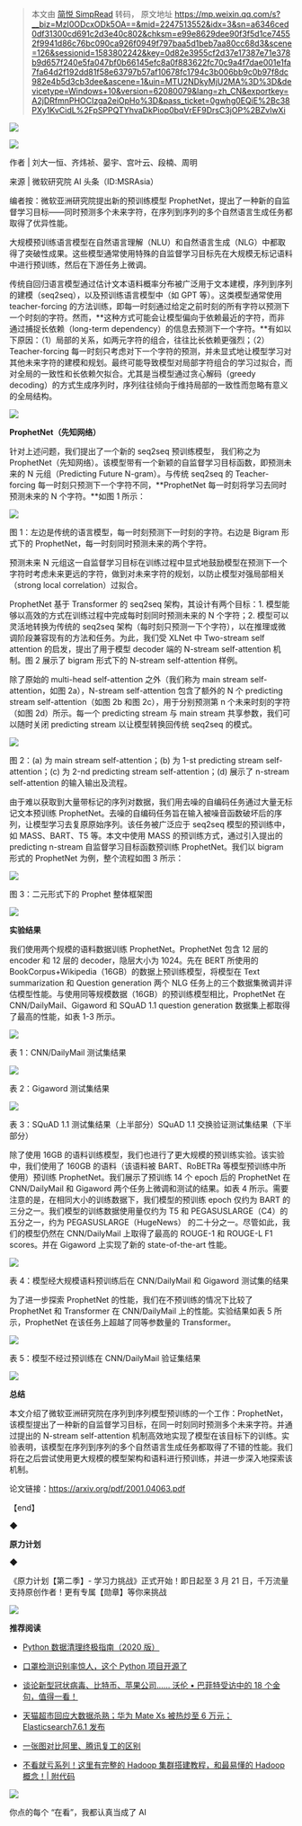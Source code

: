 > 本文由 [简悦 SimpRead](http://ksria.com/simpread/) 转码， 原文地址 https://mp.weixin.qq.com/s?__biz=MzI0ODcxODk5OA==&mid=2247513552&idx=3&sn=a6346ced0df31300cd691c2d3e40c802&chksm=e99e8629dee90f3f5d1ce74552f9941d86c76bc090ca926f0949f797baa5d1beb7aa80cc68d3&scene=126&sessionid=1583802242&key=0d82e3955cf2d37e17387e71e378b9d657f240e5fa047bf0b66145efc8a0f883622fc70c9a4f7dae001e1fa7fa64d2f192dd81f58e63797b57af10678fc1794c3b006bb9c0b97f8dc982e4b5d3cb3dee&ascene=1&uin=MTU2NDkyMjU2MA%3D%3D&devicetype=Windows+10&version=62080079&lang=zh_CN&exportkey=A2jDRfmnPHOCIzga2eiOpHo%3D&pass_ticket=0gwhg0EQiE%2Bc38PXy1KvCidL%2FpSPPQTYhvaDkPiop0bqVrEF9DrsC3jOP%2BZvlwXi

![](https://mmbiz.qpic.cn/mmbiz_gif/BnSNEaficFAYgTGBXg0ZvckYHA2iaBOsqO7vgTGP53icxyLKZKC6yAKvs5s479MoYDVbObrnSuxoXbzNIFMmaX83g/640?wx_fmt=gif)

![](https://mmbiz.qpic.cn/mmbiz_jpg/BnSNEaficFAaeSicXwd0tCY7I6R0OAxaJ4a5MptfVzJuwib4eRZdibIjWc66yBXxgZkfM5mXj6j0xBIqhG1E9dHyqQ/640?wx_fmt=jpeg)

作者 | 刘大一恒、齐炜祯、晏宇、宫叶云、段楠、周明

来源 | 微软研究院 AI 头条（ID:MSRAsia）

编者按：微软亚洲研究院提出新的预训练模型 ProphetNet，提出了一种新的自监督学习目标——同时预测多个未来字符，在序列到序列的多个自然语言生成任务都取得了优异性能。

大规模预训练语言模型在自然语言理解（NLU）和自然语言生成（NLG）中都取得了突破性成果。这些模型通常使用特殊的自监督学习目标先在大规模无标记语料中进行预训练，然后在下游任务上微调。

传统自回归语言模型通过估计文本语料概率分布被广泛用于文本建模，序列到序列的建模（seq2seq），以及预训练语言模型中（如 GPT 等）。这类模型通常使用 teacher-forcing 的方法训练，即每一时刻通过给定之前时刻的所有字符以预测下一个时刻的字符。然而，**这种方式可能会让模型偏向于依赖最近的字符，而非通过捕捉长依赖（long-term dependency）的信息去预测下一个字符。**有如以下原因：（1）局部的关系，如两元字符的组合，往往比长依赖更强烈；（2）Teacher-forcing 每一时刻只考虑对下一个字符的预测，并未显式地让模型学习对其他未来字符的建模和规划。最终可能导致模型对局部字符组合的学习过拟合，而对全局的一致性和长依赖欠拟合。尤其是当模型通过贪心解码（greedy decoding）的方式生成序列时，序列往往倾向于维持局部的一致性而忽略有意义的全局结构。

![](https://mmbiz.qpic.cn/mmbiz_jpg/BnSNEaficFAYgTGBXg0ZvckYHA2iaBOsqOc2rXicCsC79VyqrfQywa6E74wdAaexVSMb4RYiacoJ9E71XJcjnkdWwA/640?wx_fmt=jpeg)

**ProphetNet（先知网络）**

针对上述问题，我们提出了一个新的 seq2seq 预训练模型， 我们称之为 ProphetNet（先知网络）。该模型带有一个新颖的自监督学习目标函数，即预测未来的 N 元组（Predicting Future N-gram）。与传统 seq2seq 的 Teacher-forcing 每一时刻只预测下一个字符不同，**ProphetNet 每一时刻将学习去同时预测未来的 N 个字符。**如图 1 所示：

![](https://mmbiz.qpic.cn/mmbiz_png/HkPvwCuFwNPbiawpBUjPDCsazHa4h8qezSO1DTdf7icxdagOsQpiaWCNzxk9Tl9K0yXmnvXiauUluQzaMK8OUd9gFA/640?wx_fmt=png)

图 1：左边是传统的语言模型，每一时刻预测下一时刻的字符。右边是 Bigram 形式下的 ProphetNet，每一时刻同时预测未来的两个字符。

预测未来 N 元组这一自监督学习目标在训练过程中显式地鼓励模型在预测下一个字符时考虑未来更远的字符，做到对未来字符的规划，以防止模型对强局部相关（strong local correlation）过拟合。

ProphetNet 基于 Transformer 的 seq2seq 架构，其设计有两个目标：1. 模型能够以高效的方式在训练过程中完成每时刻同时预测未来的 N 个字符；2. 模型可以灵活地转换为传统的 seq2seq 架构（每时刻只预测一下个字符），以在推理或微调阶段兼容现有的方法和任务。为此，我们受 XLNet 中 Two-stream self attention 的启发，提出了用于模型 decoder 端的 N-stream self-attention 机制。图 2 展示了 bigram 形式下的 N-stream self-attention 样例。

除了原始的 multi-head self-attention 之外（我们称为 main stream self-attention，如图 2a），N-stream self-attention 包含了额外的 N 个 predicting stream self-attention（如图 2b 和图 2c），用于分别预测第 n 个未来时刻的字符（如图 2d）所示。每一个 predicting stream 与 main stream 共享参数，我们可以随时关闭 predicting stream 以让模型转换回传统 seq2seq 的模式。  

![](https://mmbiz.qpic.cn/mmbiz_png/HkPvwCuFwNPbiawpBUjPDCsazHa4h8qez5mbmj9PQB8S9Vf0ujdcbI0Id3ics0h42OK14eT3ibz4oXCW1Z4hRQI8Q/640?wx_fmt=png)

图 2：(a) 为 main stream self-attention；(b) 为 1-st predicting stream self-attention；(c) 为 2-nd predicting stream self-attention；(d) 展示了 n-stream self-attention 的输入输出及流程。

由于难以获取到大量带标记的序列对数据，我们用去噪的自编码任务通过大量无标记文本预训练 ProphetNet。去噪的自编码任务旨在输入被噪音函数破坏后的序列，让模型学习去复原原始序列。该任务被广泛应于 seq2seq 模型的预训练中，如 MASS、BART、T5 等。本文中使用 MASS 的预训练方式，通过引入提出的 predicting n-stream 自监督学习目标函数预训练 ProphetNet。我们以 bigram 形式的 ProphetNet 为例，整个流程如图 3 所示：

![](https://mmbiz.qpic.cn/mmbiz_png/HkPvwCuFwNPbiawpBUjPDCsazHa4h8qezo7HEzJEicQib2c49BRfkELqC2l4azcrXedEA5KwIbMbqCLGYO8YJI04g/640?wx_fmt=png)

图 3：二元形式下的 Prophet 整体框架图

  

![](https://mmbiz.qpic.cn/mmbiz_jpg/BnSNEaficFAYgTGBXg0ZvckYHA2iaBOsqO3ToytjEfeNjJlGPcZqK98xO4MJ2zC1xj07PfS6kAic0LAlMKFBLvWPQ/640?wx_fmt=jpeg)

**实验结果**

  

我们使用两个规模的语料数据训练 ProphetNet。ProphetNet 包含 12 层的 encoder 和 12 层的 decoder，隐层大小为 1024。先在 BERT 所使用的 BookCorpus+Wikipedia（16GB）的数据上预训练模型，将模型在 Text summarization 和 Question generation 两个 NLG 任务上的三个数据集微调并评估模型性能。与使用同等规模数据（16GB）的预训练模型相比，ProphetNet 在 CNN/DailyMail、Gigaword 和 SQuAD 1.1 question generation 数据集上都取得了最高的性能，如表 1-3 所示。

![](https://mmbiz.qpic.cn/mmbiz_png/HkPvwCuFwNPbiawpBUjPDCsazHa4h8qezoTBHPeb9sNFibEnbp52LhzglKNDqibT2JtT06Pxia5o9I6dIOS4Lw7YFQ/640?wx_fmt=png)

表 1：CNN/DailyMail 测试集结果

![](https://mmbiz.qpic.cn/mmbiz_png/HkPvwCuFwNPbiawpBUjPDCsazHa4h8qezLCBiamzo80GOru5Js7JjCQzicoibh1OGA6zMtfkBPeXBbOuXNWNP88mQQ/640?wx_fmt=png)

表 2：Gigaword 测试集结果

![](https://mmbiz.qpic.cn/mmbiz_png/HkPvwCuFwNPbiawpBUjPDCsazHa4h8qezUGyw6DqbHf4fGQnicUibmz1A9ZoQEkEqsIPh37sJWOTZrVIsEQ6qxpew/640?wx_fmt=png)

表 3：SQuAD 1.1 测试集结果（上半部分）SQuAD 1.1 交换验证测试集结果（下半部分）

除了使用 16GB 的语料训练模型，我们也进行了更大规模的预训练实验。该实验中，我们使用了 160GB 的语料（该语料被 BART、RoBETRa 等模型预训练中所使用）预训练 ProphetNet。我们展示了预训练 14 个 epoch 后的 ProphetNet 在 CNN/DailyMail 和 Gigaword 两个任务上微调和测试的结果。如表 4 所示。需要注意的是，在相同大小的训练数据下，我们模型的预训练 epoch 仅约为 BART 的三分之一。我们模型的训练数据使用量仅约为 T5 和 PEGASUSLARGE（C4）的五分之一，约为 PEGASUSLARGE（HugeNews） 的二十分之一。尽管如此，我们的模型仍然在 CNN/DailyMail 上取得了最高的 ROUGE-1 和 ROUGE-L F1 scores。并在 Gigaword 上实现了新的 state-of-the-art 性能。  

![](https://mmbiz.qpic.cn/mmbiz_png/HkPvwCuFwNPbiawpBUjPDCsazHa4h8qez5DOcJfXicOkVjYTXQ4dslzt3buGtyV14baw8oKicJXQ3EIIib72QPPocQ/640?wx_fmt=png)

表 4：模型经大规模语料预训练后在 CNN/DailyMail 和 Gigaword 测试集的结果

为了进一步探索 ProphetNet 的性能，我们在不预训练的情况下比较了 ProphetNet 和 Transformer 在 CNN/DailyMail 上的性能。实验结果如表 5 所示，ProphetNet 在该任务上超越了同等参数量的 Transformer。

![](https://mmbiz.qpic.cn/mmbiz_png/HkPvwCuFwNPbiawpBUjPDCsazHa4h8qez5Ij6WqynFAcQKgJCibfQBLmmicEMuFf3lNYIiblBTiaVicicBsZb3NdANmdA/640?wx_fmt=png)

表 5：模型不经过预训练在 CNN/DailyMail 验证集结果

![](https://mmbiz.qpic.cn/mmbiz_jpg/BnSNEaficFAYgTGBXg0ZvckYHA2iaBOsqOPyiaaIVCePZnia426uNibf0PLTPfS7VRaWql6vFWCwb2Cqgjp06UvU39Q/640?wx_fmt=jpeg)

  

**总结**

  

本文介绍了微软亚洲研究院在序列到序列模型预训练的一个工作：ProphetNet，该模型提出了一种新的自监督学习目标，在同一时刻同时预测多个未来字符。并通过提出的 N-stream self-attention 机制高效地实现了模型在该目标下的训练。实验表明，该模型在序列到序列的多个自然语言生成任务都取得了不错的性能。我们将在之后尝试使用更大规模的模型架构和语料进行预训练，并进一步深入地探索该机制。

论文链接：https://arxiv.org/pdf/2001.04063.pdf

【end】

  

◆

****原力计划****

◆

  

《原力计划【第二季】- 学习力挑战》正式开始！即日起至 3 月 21 日，千万流量支持原创作者！更有专属【勋章】等你来挑战

![](https://mmbiz.qpic.cn/mmbiz_jpg/BnSNEaficFAab2fvibn5jf6Oz6ccSWLtwzLrYLZULcXjia1yibEDgqHWSQGMyNdcBucbo9jflebT1ickMuhItllsmHQ/640?wx_fmt=jpeg)

**推荐阅读**

*   [Python 数据清理终极指南（2020 版）](http://mp.weixin.qq.com/s?__biz=MzI0ODcxODk5OA==&mid=2247513530&idx=1&sn=c7bb57dbf65ff3d872f990e358fa32b5&chksm=e99e8643dee90f552db61dcfccc1ae8256b9e8b03f459990e4e2c084d12d55f7d660a98940e6&scene=21#wechat_redirect)
    
*   [口罩检测识别率惊人，这个 Python 项目开源了](http://mp.weixin.qq.com/s?__biz=MzI0ODcxODk5OA==&mid=2247513530&idx=2&sn=f6272dcea448dc31a5afe6f4a8c78650&chksm=e99e8643dee90f55ba464fc0fd36dde26670d68a37d4189a448a13571a705cdd117f7c79c44f&scene=21#wechat_redirect)
    
*   [谈论新型冠状病毒、比特币、苹果公司…… 沃伦 • 巴菲特受访中的 18 个金句，值得一看！](https://mp.weixin.qq.com/s?__biz=MzU2MTE1NDk2Mg==&mid=2247500186&idx=1&sn=03a67143a6e467328fe0f8b5182dcb83&scene=21#wechat_redirect)
    
*   [天猫超市回应大数据杀熟；华为 Mate Xs 被热炒至 6 万元；Elasticsearch7.6.1 发布](https://mp.weixin.qq.com/s?__biz=MjM5MjAwODM4MA==&mid=2650740074&idx=1&sn=5b13b3cbc3189c30def533ef6c62d9fa&scene=21#wechat_redirect)
    
*   [一张图对比阿里、腾讯复工的区别](https://mp.weixin.qq.com/s?__biz=MzA5MzY4NTQwMA==&mid=2651016765&idx=2&sn=28848f9a70e2cff62812adeedbb34675&scene=21#wechat_redirect)
    
*   [不看就亏系列！这里有完整的 Hadoop 集群搭建教程，和最易懂的 Hadoop 概念！| 附代码](https://mp.weixin.qq.com/s?__biz=MzA3MjY1MTQwNQ==&mid=2649833925&idx=1&sn=c6dd877a0d190b5b20d5ab2a94f71ac1&scene=21#wechat_redirect)
    

![](https://mmbiz.qpic.cn/mmbiz_png/Pn4Sm0RsAuhpplm16ibb8iaib7RoGQ5iaHEdvAd0o9e1LlUGA2k0Yib222agOxzweXhahA9GuzJcGBg0dA4DzlibxRqw/640?wx_fmt=png)

你点的每个 “在看”，我都认真当成了 AI